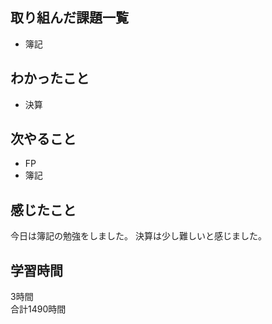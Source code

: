 ## 取り組んだ課題一覧
- 簿記

## わかったこと
- 決算

## 次やること
- FP
- 簿記

## 感じたこと
今日は簿記の勉強をしました。
決算は少し難しいと感じました。

## 学習時間
3時間<br />
合計1490時間
